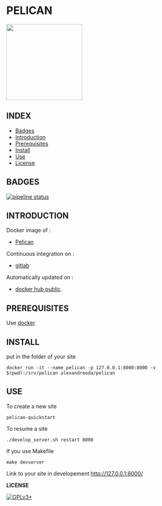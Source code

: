 # PELICAN

<img src="https://www.alexjf.net/blog/site/website-ported-to-pelican/images/thumbnails/_x360/logo.png" width="200" height="200"/>


## INDEX

- [Badges](#BADGES)
- [Introduction](#INTRODUCTION)
- [Prerequisites](#PREREQUISITESITES)
- [Install](#INSTALL)
- [Use](#USE)
- [License](#LICENSE)


## BADGES

[![pipeline status](https://gitlab.com/oda-alexandre/pelican/badges/master/pipeline.svg)](https://gitlab.com/oda-alexandre/pelican/commits/master)


## INTRODUCTION

Docker image of :

- [Pelican](https://pelican.io/)

Continuous integration on :

- [gitlab](https://gitlab.com/oda-alexandre/pelican/pipelines)

Automatically updated on :

- [docker hub public](https://hub.docker.com/r/alexandreoda/pelican).


## PREREQUISITES

Use [docker](https://www.docker.com)


## INSTALL

put in the folder of your site

```
docker run -it --name pelican -p 127.0.0.1:8000:8000 -v $(pwd):/srv/pelican alexandreoda/pelican
```


## USE

To create a new site

```
pelican-quickstart
```

To resume a site

```
./develop_server.sh restart 8000
```

If you use Makefile

```
make devserver
```

Link to your site in developement http://127.0.0.1:8000/


**LICENSE**

[![GPLv3+](http://gplv3.fsf.org/gplv3-127x51.png)](https://gitlab.com/oda-alexandre/pelican/blob/master/LICENSE)
